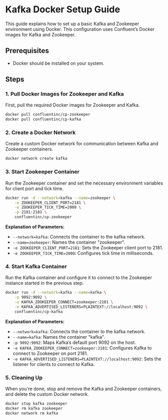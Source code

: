 # Kafka Docker Setup Guide

This guide explains how to set up a basic Kafka and Zookeeper environment using Docker. This configuration uses Confluent’s Docker images for Kafka and Zookeeper.

## Prerequisites

- Docker should be installed on your system.

## Steps

### 1. Pull Docker Images for Zookeeper and Kafka

First, pull the required Docker images for Zookeeper and Kafka.

```bash
docker pull confluentinc/cp-zookeeper
docker pull confluentinc/cp-kafka
```

### 2. Create a Docker Network

Create a custom Docker network for communication between Kafka and Zookeeper containers.

```bash
docker network create kafka
```

### 3. Start Zookeeper Container

Run the Zookeeper container and set the necessary environment variables for client port and tick time.

```bash
docker run -d --network=kafka --name=zookeeper \
    -e ZOOKEEPER_CLIENT_PORT=2181 \
    -e ZOOKEEPER_TICK_TIME=2000 \
    -p 2181:2181 \
    confluentinc/cp-zookeeper
```

**Explanation of Parameters:**
- `--network=kafka`: Connects the container to the kafka network.
- `--name=zookeeper`: Names the container "zookeeper".
- `-e ZOOKEEPER_CLIENT_PORT=2181`: Sets the Zookeeper client port to 2181.
- `-e ZOOKEEPER_TICK_TIME=2000`: Configures tick time in milliseconds.

### 4. Start Kafka Container

Run the Kafka container and configure it to connect to the Zookeeper instance started in the previous step.

```bash
docker run -d --network=kafka --name=kafka \
    -p 9092:9092 \
    -e KAFKA_ZOOKEEPER_CONNECT=zookeeper:2181 \
    -e KAFKA_ADVERTISED_LISTENERS=PLAINTEXT://localhost:9092 \
    confluentinc/cp-kafka
```

**Explanation of Parameters:**
- `--network=kafka`: Connects the container to the kafka network.
- `--name=kafka`: Names the container "kafka".
- `-p 9092:9092`: Maps Kafka’s default port 9092 on the host.
- `-e KAFKA_ZOOKEEPER_CONNECT=zookeeper:2181`: Configures Kafka to connect to Zookeeper on port 2181.
- `-e KAFKA_ADVERTISED_LISTENERS=PLAINTEXT://localhost:9092`: Sets the listener for clients to connect to Kafka.

### 5. Cleaning Up

When you're done, stop and remove the Kafka and Zookeeper containers, and delete the custom Docker network.

```bash
docker stop kafka zookeeper
docker rm kafka zookeeper
docker network rm kafka
```

